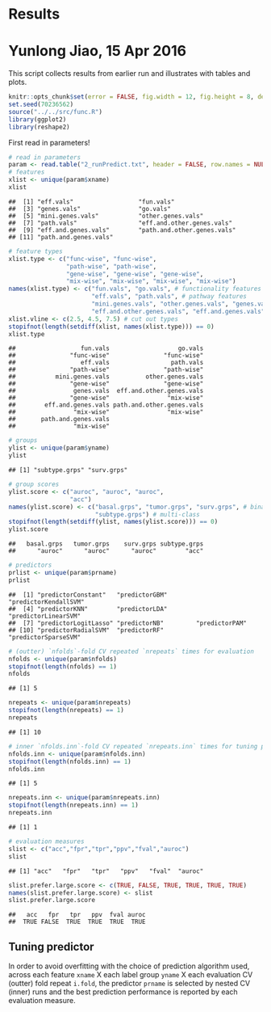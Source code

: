# Results
# Yunlong Jiao, 15 Apr 2016

This script collects results from earlier run and illustrates with tables and plots.


```r
knitr::opts_chunk$set(error = FALSE, fig.width = 12, fig.height = 8, dev = c("png","pdf"), fig.keep = "high", fig.path = "3_results_figure/", cache.path = "3_results_cache/")
set.seed(70236562)
source("../../src/func.R")
library(ggplot2)
library(reshape2)
```

First read in parameters!


```r
# read in parameters
param <- read.table("2_runPredict.txt", header = FALSE, row.names = NULL, col.names = c("xname", "yname", "prname", "i.fold", "nfolds", "nrepeats", "i.fold.inn", "nfolds.inn", "nrepeats.inn"))
# features
xlist <- unique(param$xname)
xlist
```

```
##  [1] "eff.vals"                  "fun.vals"                 
##  [3] "genes.vals"                "go.vals"                  
##  [5] "mini.genes.vals"           "other.genes.vals"         
##  [7] "path.vals"                 "eff.and.other.genes.vals" 
##  [9] "eff.and.genes.vals"        "path.and.other.genes.vals"
## [11] "path.and.genes.vals"
```

```r
# feature types
xlist.type <- c("func-wise", "func-wise", 
                "path-wise", "path-wise", 
                "gene-wise", "gene-wise", "gene-wise", 
                "mix-wise", "mix-wise", "mix-wise", "mix-wise")
names(xlist.type) <- c("fun.vals", "go.vals", # functionality features
                       "eff.vals", "path.vals", # pathway features
                       "mini.genes.vals", "other.genes.vals", "genes.vals", # gene features
                       "eff.and.other.genes.vals", "eff.and.genes.vals", "path.and.other.genes.vals", "path.and.genes.vals") # mixed type
xlist.vline <- c(2.5, 4.5, 7.5) # cut out types
stopifnot(length(setdiff(xlist, names(xlist.type))) == 0)
xlist.type
```

```
##                  fun.vals                   go.vals 
##               "func-wise"               "func-wise" 
##                  eff.vals                 path.vals 
##               "path-wise"               "path-wise" 
##           mini.genes.vals          other.genes.vals 
##               "gene-wise"               "gene-wise" 
##                genes.vals  eff.and.other.genes.vals 
##               "gene-wise"                "mix-wise" 
##        eff.and.genes.vals path.and.other.genes.vals 
##                "mix-wise"                "mix-wise" 
##       path.and.genes.vals 
##                "mix-wise"
```

```r
# groups
ylist <- unique(param$yname)
ylist
```

```
## [1] "subtype.grps" "surv.grps"
```

```r
# group scores
ylist.score <- c("auroc", "auroc", "auroc", 
                 "acc")
names(ylist.score) <- c("basal.grps", "tumor.grps", "surv.grps", # binary
                        "subtype.grps") # multi-class
stopifnot(length(setdiff(ylist, names(ylist.score))) == 0)
ylist.score
```

```
##   basal.grps   tumor.grps    surv.grps subtype.grps 
##      "auroc"      "auroc"      "auroc"        "acc"
```

```r
# predictors
prlist <- unique(param$prname)
prlist
```

```
##  [1] "predictorConstant"   "predictorGBM"        "predictorKendallSVM"
##  [4] "predictorKNN"        "predictorLDA"        "predictorLinearSVM" 
##  [7] "predictorLogitLasso" "predictorNB"         "predictorPAM"       
## [10] "predictorRadialSVM"  "predictorRF"         "predictorSparseSVM"
```

```r
# (outter) `nfolds`-fold CV repeated `nrepeats` times for evaluation
nfolds <- unique(param$nfolds)
stopifnot(length(nfolds) == 1)
nfolds
```

```
## [1] 5
```

```r
nrepeats <- unique(param$nrepeats)
stopifnot(length(nrepeats) == 1)
nrepeats
```

```
## [1] 10
```

```r
# inner `nfolds.inn`-fold CV repeated `nrepeats.inn` times for tuning predictors
nfolds.inn <- unique(param$nfolds.inn)
stopifnot(length(nfolds.inn) == 1)
nfolds.inn
```

```
## [1] 5
```

```r
nrepeats.inn <- unique(param$nrepeats.inn)
stopifnot(length(nrepeats.inn) == 1)
nrepeats.inn
```

```
## [1] 1
```

```r
# evaluation measures
slist <- c("acc","fpr","tpr","ppv","fval","auroc")
slist
```

```
## [1] "acc"   "fpr"   "tpr"   "ppv"   "fval"  "auroc"
```

```r
slist.prefer.large.score <- c(TRUE, FALSE, TRUE, TRUE, TRUE, TRUE)
names(slist.prefer.large.score) <- slist
slist.prefer.large.score
```

```
##   acc   fpr   tpr   ppv  fval auroc 
##  TRUE FALSE  TRUE  TRUE  TRUE  TRUE
```

## Tuning predictor

In order to avoid overfitting with the choice of prediction algorithm used, across each feature `xname` X each label group `yname` X each evaluation CV (outter) fold repeat `i.fold`, the predictor `prname` is selected by nested CV (inner) runs and the best prediction performance is reported by each evaluation measure.














